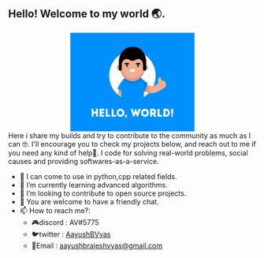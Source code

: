 ## Hello! Welcome to my world 🌏.
<img style = "display: block;margin-left: auto;margin-right: auto;width: 50%;" src="hello_world.gif" width="300px" height="200px" />
Here i share my builds and try to contribute to the community as much as I can 🤓.
I'll encourage you to check my projects below, and reach out to me if you need any kind of help📶.
I code for solving real-world problems, social causes and providing softwares-as-a-service.

 - 🔭 I can come to use in python,cpp related fields.
 - 🌱 I’m currently learning advanced algorithms.
 - 👯 I’m looking to contribute to open source projects.
 - 💬 You are welcome to have a friendly chat.
 - 📫 How to reach me?:
    - 🎮discord : AV#5775
    - 🐦twitter : [AayushBVyas](https://twitter.com/AayushBVyas)
    - 📧Email : [aayushbrajeshvyas@gmail.com](aayushbrajeshvyas@gmail.com)
